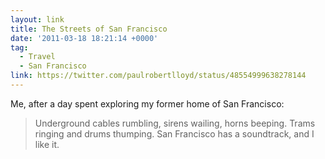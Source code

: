 ```yaml
---
layout: link
title: The Streets of San Francisco
date: '2011-03-18 18:21:14 +0000'
tag:
  - Travel
  - San Francisco
link: https://twitter.com/paulrobertlloyd/status/48554999638278144
---
```

Me, after a day spent exploring my former home of San Francisco:

> Underground cables rumbling, sirens wailing, horns beeping. Trams ringing and drums thumping. San Francisco has a soundtrack, and I like it.